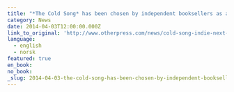 ```yaml
---
title: "*The Cold Song* has been chosen by independent booksellers as an Indie Next Pick for May"
category: News
date: 2014-04-03T12:00:00.000Z
link_to_original: 'http://www.otherpress.com/news/cold-song-indie-next-pick/'
language:
  - english
  - norsk
featured: true
en_book:
no_book:
_slug: 2014-04-03-the-cold-song-has-been-chosen-by-independent-booksellers-as-an-indie-next-pick-for-may
---
```



